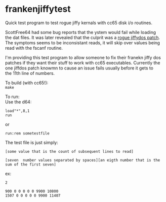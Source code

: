 # frankenjiffytest
Quick test program to test rogue jiffy kernals with cc65 disk i/o routines.

ScottFree64 had some bug reports that the ystem would fail while loading the dat files. It was later revealed that the culprit was a [rogue jiffydos patch](https://csdb.dk/release/?id=137938). The symptoms seems to be inconsistant reads, it will skip over values being read with the fscanf routine.   

I'm providing this test program to allow someone to fix their franekn jiffy dos patches if they want their stuff to work with cc65 executables.  Currently the one jiffdos patch knowmn to cause an issue fails usually before it gets to the 11th line of numbers.

To build (with cc65!):  
`make`

To run:  
Use the d64:
```
load"*",8,1
run
```
or  
```
run:rem sometestfile
```

The test file is just simply:
```
[some value that is the count of subsequent lines to read]

[seven  number values separated by spaces][an eigth number that is the sum of the first seven]
```
ex:
```
2

900 0 0 0 0 0 9900 10800
1507 0 0 0 0 0 9900 11407
```
